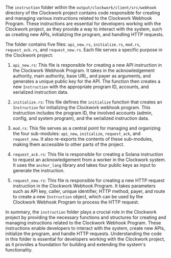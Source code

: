 The `instruction` folder within the `output/clockwork/client/src/webhook` directory of the Clockwork project contains code responsible for creating and managing various instructions related to the Clockwork Webhook Program. These instructions are essential for developers working with the Clockwork project, as they provide a way to interact with the system, such as creating new APIs, initializing the program, and handling HTTP requests.

The folder contains five files: `api_new.rs`, `initialize.rs`, `mod.rs`, `request_ack.rs`, and `request_new.rs`. Each file serves a specific purpose in the Clockwork project:

1. `api_new.rs`: This file is responsible for creating a new API instruction in the Clockwork Webhook Program. It takes in the acknowledgement authority, main authority, base URL, and payer as arguments, and generates a unique public key for the API. The function then creates a new `Instruction` with the appropriate program ID, accounts, and serialized instruction data.

2. `initialize.rs`: This file defines the `initialize` function that creates an `Instruction` for initializing the Clockwork webhook program. This instruction includes the program ID, the involved accounts (admin, config, and system program), and the serialized instruction data.

3. `mod.rs`: This file serves as a central point for managing and organizing the four sub-modules: `api_new`, `initialize`, `request_ack`, and `request_new`. It also re-exports the contents of these sub-modules, making them accessible to other parts of the project.

4. `request_ack.rs`: This file is responsible for creating a Solana instruction to request an acknowledgement from a worker in the Clockwork system. It uses the `anchor_lang` library and takes four public keys as input to generate the instruction.

5. `request_new.rs`: This file is responsible for creating a new HTTP request instruction in the Clockwork Webhook Program. It takes parameters such as API key, caller, unique identifier, HTTP method, payer, and route to create a new `Instruction` object, which can be used by the Clockwork Webhook Program to process the HTTP request.

In summary, the `instruction` folder plays a crucial role in the Clockwork project by providing the necessary functions and structures for creating and managing instructions related to the Clockwork Webhook Program. These instructions enable developers to interact with the system, create new APIs, initialize the program, and handle HTTP requests. Understanding the code in this folder is essential for developers working with the Clockwork project, as it provides a foundation for building and extending the system's functionality.
